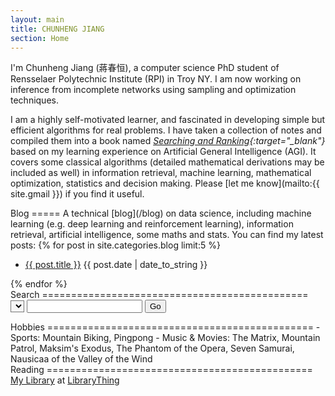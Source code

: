 ```yaml
---
layout: main
title: CHUNHENG JIANG
section: Home
---
```


<!--
<img class='inset right' src='/images/seal.png' title='Chunheng Jiang' width='50px' />
-->

I'm Chunheng Jiang (蔣春恒), a computer science PhD student of
Rensselaer Polytechnic Institute (RPI) in Troy NY. 
I am now working on inference from incomplete networks 
using sampling and optimization techniques.

I am a highly self-motivated learner, 
and fascinated in developing simple but efficient algorithms for real problems.
I have taken a collection of notes and compiled them into a book named 
<i>[Searching and Ranking][searchrank]{:target="_blank"}</i>
based on my learning experience on 
Artificial General Intelligence (AGI).
It covers some classical algorithms (detailed mathematical derivations may be included as well) 
in information retrieval, machine learning, 
mathematical optimization, statistics and decision making. 
Please [let me know](mailto:{{ site.gmail }}) if you find it useful. 

<div class="section" markdown="1">
Blog
=====
A technical [blog](/blog) on data science, including machine learning (e.g. deep learning and reinforcement learning), information retrieval, artificial intelligence, some maths and stats. You can find my latest posts:
{% for post in site.categories.blog limit:5 %}
<ul class="compact recent">
<li>
	<a href="{{ post.url }}" title="{{ post.excerpt }}">{{ post.title }}</a>
	<span class="date">{{ post.date | date_to_string }}</span> 
</li>
</ul>
{% endfor %}
</div>

<div class="section" markdown="1">
Search
==============================================
<form name="search">
    <select name="engine" style="background-color: #F5F5F5;"></select>
    <input type="text" name="query" onkeypress="return checkKey()"/>
    <input type="button" value="Go" onClick="return startSearch()"/>
</form>
</div>

<div class="section" markdown="1">
Hobbies
==============================================
- Sports: Mountain Biking, Pingpong
- Music & Movies: The Matrix, Mountain Patrol, Maksim's Exodus, The Phantom of the Opera, Seven Samurai, Nausicaa of the Valley of the Wind
</div>

<div class="section" markdown="1">
Reading
==============================================
<div id="w0789d8409abbeacae8fbd27aa551582a"></div><script type="text/javascript" charset="UTF-8" src="https://www.librarything.com/widget_get.php?userid=horsehour&theID=w0789d8409abbeacae8fbd27aa551582a"></script><noscript><a href="http://www.librarything.com/profile/horsehour">My Library</a> at <a href="http://www.librarything.com">LibraryThing</a></noscript>

<!--
<div id="wf9bea313bdf7bde6e5de83d63c44608c"></div><script type="text/javascript" charset="UTF-8" src="https://www.librarything.com/widget_get.php?userid=horsehour&theID=wf9bea313bdf7bde6e5de83d63c44608c"></script><noscript><a href="http://www.librarything.com/profile/horsehour">My Library</a> at <a href="http://www.librarything.com">LibraryThing</a></noscript>
</div>
-->

[searchrank]: /files/searchrank.pdf
